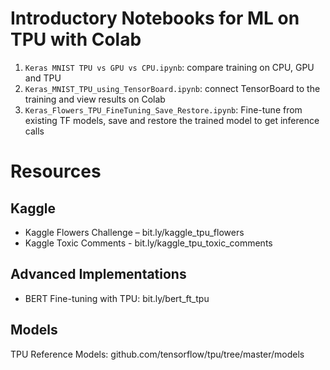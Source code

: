 # Introductory Notebooks for ML on TPU with Colab

1. `Keras MNIST TPU vs GPU vs CPU.ipynb`: compare training on CPU, GPU and TPU 
2. `Keras_MNIST_TPU_using_TensorBoard.ipynb`: connect TensorBoard to the training and view results on Colab
3. `Keras_Flowers_TPU_FineTuning_Save_Restore.ipynb`: Fine-tune from existing TF models, save and restore the trained model to get inference calls

# Resources

## Kaggle
- Kaggle Flowers Challenge – bit.ly/kaggle_tpu_flowers
- Kaggle Toxic Comments - bit.ly/kaggle_tpu_toxic_comments

## Advanced Implementations
- BERT Fine-tuning with TPU: bit.ly/bert_ft_tpu

## Models
TPU Reference Models: github.com/tensorflow/tpu/tree/master/models
